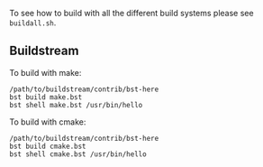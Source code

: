 To see how to build with all the different build systems please see `buildall.sh`.

## Buildstream
To build with make:

```
/path/to/buildstream/contrib/bst-here
bst build make.bst
bst shell make.bst /usr/bin/hello
```


To build with cmake:
```
/path/to/buildstream/contrib/bst-here
bst build cmake.bst
bst shell cmake.bst /usr/bin/hello
```
